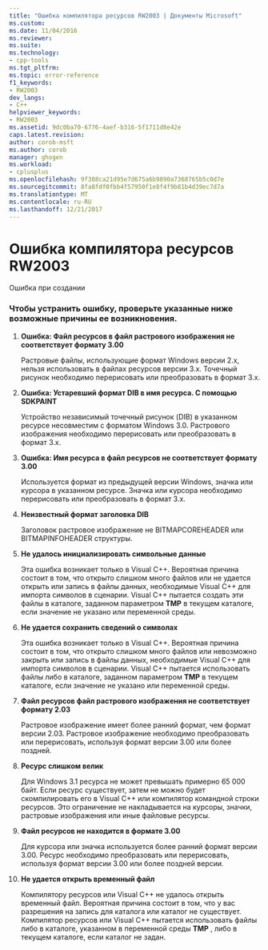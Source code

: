 ```yaml
---
title: "Ошибка компилятора ресурсов RW2003 | Документы Microsoft"
ms.custom: 
ms.date: 11/04/2016
ms.reviewer: 
ms.suite: 
ms.technology:
- cpp-tools
ms.tgt_pltfrm: 
ms.topic: error-reference
f1_keywords:
- RW2003
dev_langs:
- C++
helpviewer_keywords:
- RW2003
ms.assetid: 9dc0ba70-6776-4aef-b316-5f1711d8e42e
caps.latest.revision: 
author: corob-msft
ms.author: corob
manager: ghogen
ms.workload:
- cplusplus
ms.openlocfilehash: 9f388ca21d95e7d675a6b9890a7368765b5c0d7e
ms.sourcegitcommit: 8fa8fdf0fbb4f57950f1e8f4f9b81b4d39ec7d7a
ms.translationtype: MT
ms.contentlocale: ru-RU
ms.lasthandoff: 12/21/2017
---
```

# <a name="resource-compiler-error-rw2003"></a>Ошибка компилятора ресурсов RW2003
Ошибка при создании  
  
### <a name="to-fix-by-checking-the-following-possible-causes"></a>Чтобы устранить ошибку, проверьте указанные ниже возможные причины ее возникновения.  
  
1.  **Ошибка: Файл ресурсов в файл растрового изображения не соответствует формату 3.00**  
  
     Растровые файлы, использующие формат Windows версии 2.x, нельзя использовать в файлах ресурсов версии 3.x. Точечный рисунок необходимо перерисовать или преобразовать в формат 3.x.  
  
2.  **Ошибка: Устаревший формат DIB в имя ресурса. С помощью SDKPAINT**  
  
     Устройство независимый точечный рисунок (DIB) в указанном ресурсе несовместим с форматом Windows 3.0. Растрового изображения необходимо перерисовать или преобразовать в формат 3.x.  
  
3.  **Ошибка: Имя ресурса в файл ресурсов не соответствует формату 3.00**  
  
     Используется формат из предыдущей версии Windows, значка или курсора в указанном ресурсе. Значка или курсора необходимо перерисовать или преобразовать в формат 3.x.  
  
4.  **Неизвестный формат заголовка DIB**  
  
     Заголовок растровое изображение не BITMAPCOREHEADER или BITMAPINFOHEADER структуры.  
  
5.  **Не удалось инициализировать символьные данные**  
  
     Эта ошибка возникает только в Visual C++. Вероятная причина состоит в том, что открыто слишком много файлов или не удается открыть или запись в файлы данных, необходимые Visual C++ для импорта символов в сценарии. Visual C++ пытается создать эти файлы в каталоге, заданном параметром **TMP** в текущем каталоге, если значение не указано или переменной среды.  
  
6.  **Не удается сохранить сведений о символах**  
  
     Эта ошибка возникает только в Visual C++. Вероятная причина состоит в том, что открыто слишком много файлов или невозможно закрыть или запись в файлы данных, необходимые Visual C++ для импорта символов в сценарии. Visual C++ пытается использовать файлы либо в каталоге, заданном параметром **TMP** в текущем каталоге, если значение не указано или переменной среды.  
  
7.  **Файл ресурсов файл растрового изображения не соответствует формату 2.03**  
  
     Растровое изображение имеет более ранний формат, чем формат версии 2.03. Растровое изображение необходимо преобразовать или перерисовать, используя формат версии 3.00 или более поздней.  
  
8.  **Ресурс слишком велик**  
  
     Для Windows 3.1 ресурса не может превышать примерно 65 000 байт. Если ресурс существует, затем не можно будет скомпилировать его в Visual C++ или компилятор командной строки ресурсов. Это ограничение не накладывается на курсоры, значки, растровые изображения или иные файловые ресурсы.  
  
9. **Файл ресурсов не находится в формате 3.00**  
  
     Для курсора или значка используется более ранний формат версии 3.00. Ресурс необходимо преобразовать или перерисовать, используя формат версии 3.00 или более поздней версии.  
  
10. **Не удается открыть временный файл**  
  
     Компилятору ресурсов или Visual C++ не удалось открыть временный файл. Вероятная причина состоит в том, что у вас разрешения на запись для каталога или каталог не существует. Компилятор ресурсов или Visual C++ пытается использовать файлы либо в каталоге, указанном в переменной среды **TMP** , либо в текущем каталоге, если каталог не задан.